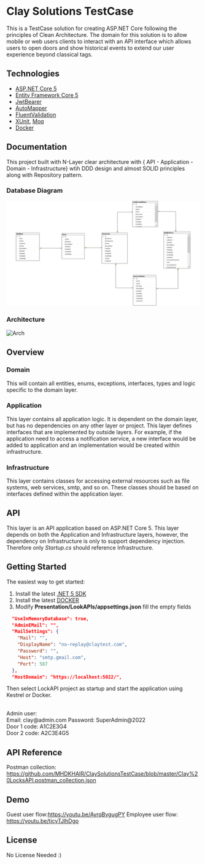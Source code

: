 
# Clay Solutions TestCase

This is a TestCase solution for creating ASP.NET Core following the principles of Clean Architecture.
The domain for this solution is to allow mobile or web users clients to interact with an API interface which allows users to open doors and show historical events to extend
our user experience beyond classical tags.

## Technologies

* [ASP.NET Core 5](https://docs.microsoft.com/en-us/aspnet/core/introduction-to-aspnet-core?view=aspnetcore-5.0)
* [Entity Framework Core 5](https://docs.microsoft.com/en-us/ef/core/)
* [JwtBearer](https://docs.microsoft.com/en-us/dotnet/api/microsoft.aspnetcore.authentication.jwtbearer?view=aspnetcore-5.0)
* [AutoMapper](https://automapper.org/)
* [FluentValidation](https://fluentvalidation.net/)
* [XUnit](https://nunit.org/), [Moq](https://github.com/moq)
* [Docker](https://www.docker.com/)

## Documentation

This project built with N-Layer clear architecture with { API - Application - Domain - Infrastructure} wtih DDD design and almost SOLID principles along with Repository pattern.

### Database Diagram

![DB](https://github.com/MHDKHAIR/ClaySolutionsTestCase/blob/master/Database%20Diagram.png)

### Architecture

![Arch](https://user-images.githubusercontent.com/58634897/146997101-03a8e076-aa02-486b-80b2-13a88dea2ffa.png)

## Overview

### Domain

This will contain all entities, enums, exceptions, interfaces, types and logic specific to the domain layer.

### Application

This layer contains all application logic. It is dependent on the domain layer, but has no dependencies on any other layer or project. This layer defines interfaces that are implemented by outside layers. For example, if the application need to access a notification service, a new interface would be added to application and an implementation would be created within infrastructure.

### Infrastructure

This layer contains classes for accessing external resources such as file systems, web services, smtp, and so on. These classes should be based on interfaces defined within the application layer.

## API

This layer is an API application based on ASP.NET Core 5. This layer depends on both the Application and Infrastructure layers, however, the dependency on Infrastructure is only to support dependency injection. Therefore only *Startup.cs* should reference Infrastructure.

## Getting Started

The easiest way to get started:

1. Install the latest [.NET 5 SDK](https://dotnet.microsoft.com/download/dotnet/5.0)
2. Install the latest [DOCKER](https://www.docker.com/get-started)
3. Modify **Presentation/LookAPIs/appsettings.json** fill the empty fields
```json
  "UseInMemoryDatabase": true,
  "AdminEMail": "",
  "MailSettings": {
    "Mail": "",
    "DisplayName": "no-replay@claytest.com",
    "Password": "",
    "Host": "smtp.gmail.com",
    "Port": 587
  },
  "HostDomain": "https://localhost:5022/",
```

Then select LockAPI project as startup and start the application using Kestrel or Docker.

</br>
Admin user:
</br>
Email: clay@admin.com
Password: SuperAdmin@2022
</br>
Door 1 code: A1C2E3G4
</br>
Door 2 code: A2C3E4G5

## API Reference
Postman collection:
https://github.com/MHDKHAIR/ClaySolutionsTestCase/blob/master/Clay%20LocksAPI.postman_collection.json

## Demo

Guest user flow:https://youtu.be/AyrqBvgugPY
Employee user flow: https://youtu.be/tjcyTJlhDgo

## License

No License Needed :)
